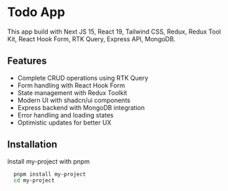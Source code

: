 
# Todo App

This app build with Next JS 15, React 19, Tailwind CSS, Redux, Redux Tool Kit, React Hook Form, RTK Query, Express API, MongoDB.


## Features

- Complete CRUD operations using RTK Query
- Form handling with React Hook Form
- State management with Redux Toolkit
- Modern UI with shadcn/ui components
- Express backend with MongoDB integration
- Error handling and loading states
- Optimistic updates for better UX


## Installation

Install my-project with pnpm

```bash
  pnpm install my-project
  cd my-project
```
    


